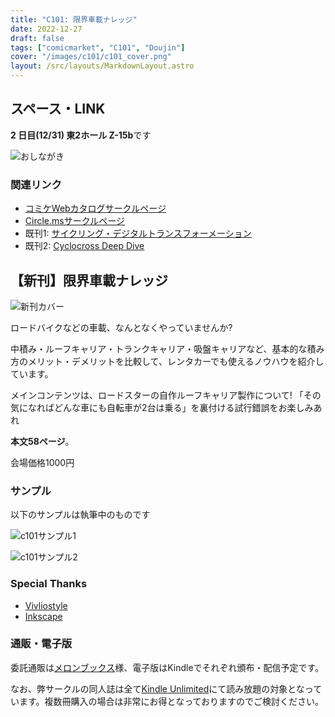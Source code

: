 ```yaml
---
title: "C101: 限界車載ナレッジ"
date: 2022-12-27
draft: false
tags: ["comicmarket", "C101", "Doujin"]
cover: "/images/c101/c101_cover.png"
layout: /src/layouts/MarkdownLayout.astro
---
```


## スペース・LINK

**2 日目(12/31) 東2ホール Z-15b**です

![おしながき](/images/c101/list.png)

### 関連リンク

- [コミケWebカタログサークルページ](https://webcatalog.circle.ms/Perma/Circle/10349446/)
- [Circle.msサークルページ](https://portal.circle.ms/Circle/Index/10349446)
- 既刊1: [サイクリング・デジタルトランスフォーメーション](/c100/)
- 既刊2: [Cyclocross Deep Dive](/c99/)

## 【新刊】限界車載ナレッジ

![新刊カバー](/images/c101/c101_cover.png)

ロードバイクなどの車載、なんとなくやっていませんか?

中積み・ルーフキャリア・トランクキャリア・吸盤キャリアなど、基本的な積み方のメリット・デメリットを比較して、レンタカーでも使えるノウハウを紹介しています。

メインコンテンツは、ロードスターの自作ルーフキャリア製作について!
「その気になればどんな車にも自転車が2台は乗る」を裏付ける試行錯誤をお楽しみあれ

**本文58ページ**。

会場価格1000円

### サンプル

以下のサンプルは執筆中のものです

![c101サンプル1](/images/c101/c101_sample01.png)

![c101サンプル2](/images/c101/c101_sample02.png)

### Special Thanks

- [Vivliostyle](https://vivliostyle.org/)
- [Inkscape](https://inkscape.org/)

### 通販・電子版

委託通販は[メロンブックス](https://www.melonbooks.co.jp/detail/detail.php?product_id=1747534)様、電子版はKindleでそれぞれ頒布・配信予定です。

なお、弊サークルの同人誌は全て[Kindle Unlimited](https://amzn.to/3GsXhaT)にて読み放題の対象となっています。複数冊購入の場合は非常にお得となっておりますのでご検討ください。

<div class="iframely-embed"><div class="iframely-responsive" style="height: 170px; padding-bottom: 0;"><a href="https://www.melonbooks.co.jp/detail/detail.php?product_id=1747534" data-iframely-url="//iframely.net/8X8PzTz"></a></div></div>
